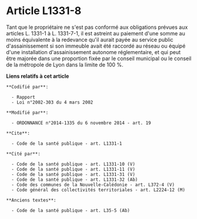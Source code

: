 # Article L1331-8

Tant que le propriétaire ne s'est pas conformé aux obligations prévues aux articles L. 1331-1 à L. 1331-7-1, il est astreint
au paiement d'une somme au moins équivalente à la redevance qu'il aurait payée au service public d'assainissement si son
immeuble avait été raccordé au réseau ou équipé d'une installation d'assainissement autonome réglementaire, et qui peut être
majorée dans une proportion fixée par le conseil municipal ou le conseil de la métropole de Lyon dans la limite de 100 %.

**Liens relatifs à cet article**

	**Codifié par**:

	  - Rapport
	  - Loi n°2002-303 du 4 mars 2002

	**Modifié par**:

	  - ORDONNANCE n°2014-1335 du 6 novembre 2014 - art. 19

	**Cite**:

	  - Code de la santé publique - art. L1331-1

	**Cité par**:

	  - Code de la santé publique - art. L1331-10 (V)
	  - Code de la santé publique - art. L1331-11 (V)
	  - Code de la santé publique - art. L1331-31 (V)
	  - Code de la santé publique - art. L1331-32 (Ab)
	  - Code des communes de la Nouvelle-Calédonie - art. L372-4 (V)
	  - Code général des collectivités territoriales - art. L2224-12 (M)

	**Anciens textes**:

	  - Code de la santé publique - art. L35-5 (Ab)
